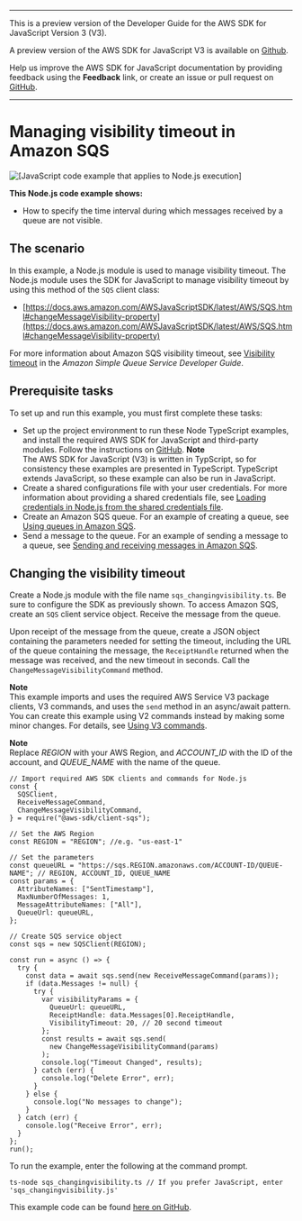 --------

This is a preview version of the Developer Guide for the AWS SDK for JavaScript Version 3 \(V3\)\.

A preview version of the AWS SDK for JavaScript V3 is available on [Github](https://github.com/aws/aws-sdk-js-v3)\.

Help us improve the AWS SDK for JavaScript documentation by providing feedback using the **Feedback** link, or create an issue or pull request on [GitHub](https://github.com/awsdocs/aws-sdk-for-javascript-v3)\.

--------

# Managing visibility timeout in Amazon SQS<a name="sqs-examples-managing-visibility-timeout"></a>

![\[JavaScript code example that applies to Node.js execution\]](http://docs.aws.amazon.com/sdk-for-javascript/v3/developer-guide/images/nodeicon.png)

**This Node\.js code example shows:**
+ How to specify the time interval during which messages received by a queue are not visible\.

## The scenario<a name="sqs-examples-managing-visibility-timeout-scenario"></a>

In this example, a Node\.js module is used to manage visibility timeout\. The Node\.js module uses the SDK for JavaScript to manage visibility timeout by using this method of the `SQS` client class:
+ [https://docs.aws.amazon.com/AWSJavaScriptSDK/latest/AWS/SQS.html#changeMessageVisibility-property](https://docs.aws.amazon.com/AWSJavaScriptSDK/latest/AWS/SQS.html#changeMessageVisibility-property)

For more information about Amazon SQS visibility timeout, see [Visibility timeout](https://docs.aws.amazon.com/AWSSimpleQueueService/latest/SQSDeveloperGuide/sqs-visibility-timeout.html) in the *Amazon Simple Queue Service Developer Guide*\.

## Prerequisite tasks<a name="sqs-examples-managing-visibility-timeout-prerequisites"></a>

To set up and run this example, you must first complete these tasks:
+ Set up the project environment to run these Node TypeScript examples, and install the required AWS SDK for JavaScript and third\-party modules\. Follow the instructions on [ GitHub](https://github.com/awsdocs/aws-doc-sdk-examples/tree/master/javascriptv3/example_code/sqs/README.md)\.
**Note**  
The AWS SDK for JavaScript \(V3\) is written in TypScript, so for consistency these examples are presented in TypeScript\. TypeScript extends JavaScript, so these example can also be run in JavaScript\.
+ Create a shared configurations file with your user credentials\. For more information about providing a shared credentials file, see [Loading credentials in Node\.js from the shared credentials file](loading-node-credentials-shared.md)\.
+ Create an Amazon SQS queue\. For an example of creating a queue, see [Using queues in Amazon SQS](sqs-examples-using-queues.md)\.
+ Send a message to the queue\. For an example of sending a message to a queue, see [Sending and receiving messages in Amazon SQS](sqs-examples-send-receive-messages.md)\.

## Changing the visibility timeout<a name="sqs-examples-managing-visibility-timeout-setting"></a>

Create a Node\.js module with the file name `sqs_changingvisibility.ts`\. Be sure to configure the SDK as previously shown\. To access Amazon SQS, create an `SQS` client service object\. Receive the message from the queue\.

Upon receipt of the message from the queue, create a JSON object containing the parameters needed for setting the timeout, including the URL of the queue containing the message, the `ReceiptHandle` returned when the message was received, and the new timeout in seconds\. Call the `ChangeMessageVisibilityCommand` method\. 

**Note**  
This example imports and uses the required AWS Service V3 package clients, V3 commands, and uses the `send` method in an async/await pattern\. You can create this example using V2 commands instead by making some minor changes\. For details, see [Using V3 commands](welcome.md#using_v3_commands)\.

**Note**  
Replace *REGION* with your AWS Region, and *ACCOUNT\_ID* with the ID of the account, and *QUEUE\_NAME* with the name of the queue\.

```
// Import required AWS SDK clients and commands for Node.js
const {
  SQSClient,
  ReceiveMessageCommand,
  ChangeMessageVisibilityCommand,
} = require("@aws-sdk/client-sqs");

// Set the AWS Region
const REGION = "REGION"; //e.g. "us-east-1"

// Set the parameters
const queueURL = "https://sqs.REGION.amazonaws.com/ACCOUNT-ID/QUEUE-NAME"; // REGION, ACCOUNT_ID, QUEUE_NAME
const params = {
  AttributeNames: ["SentTimestamp"],
  MaxNumberOfMessages: 1,
  MessageAttributeNames: ["All"],
  QueueUrl: queueURL,
};

// Create SQS service object
const sqs = new SQSClient(REGION);

const run = async () => {
  try {
    const data = await sqs.send(new ReceiveMessageCommand(params));
    if (data.Messages != null) {
      try {
        var visibilityParams = {
          QueueUrl: queueURL,
          ReceiptHandle: data.Messages[0].ReceiptHandle,
          VisibilityTimeout: 20, // 20 second timeout
        };
        const results = await sqs.send(
          new ChangeMessageVisibilityCommand(params)
        );
        console.log("Timeout Changed", results);
      } catch (err) {
        console.log("Delete Error", err);
      }
    } else {
      console.log("No messages to change");
    }
  } catch (err) {
    console.log("Receive Error", err);
  }
};
run();
```

To run the example, enter the following at the command prompt\.

```
ts-node sqs_changingvisibility.ts // If you prefer JavaScript, enter 'sqs_changingvisibility.js'
```

This example code can be found [here on GitHub](https://github.com/awsdocs/aws-doc-sdk-examples/blob/master/javascriptv3/example_code/sqs/src/sqs_changingvisibility.ts)\.